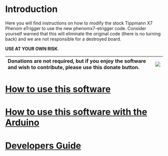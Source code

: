 # Introduction #

Here you will find instructions on how to modify the stock Tippmann X7 Phenom eTrigger to use the new phenomx7-etrigger code.  Consider yourself warned that this will eliminate the original code (there is no turning back) and we are not responsible for a destroyed board.

**USE AT YOUR OWN RISK**.


|Donations are not required, but if you enjoy the software and wish to contribute, please use this donate button.  |<a href='https://www.paypal.com/cgi-bin/webscr?cmd=_donations&business=WWA4F3CFMYJYL&lc=US&item_name=Phenom%20X7%20eGrip%20Firmware&currency_code=USD&bn=PP%2dDonationsBF%3abtn_donateCC_LG%2egif%3aNonHosted'><img src='http://phenomx7-etrigger.googlecode.com/svn/wiki/donate.gif' /></a>|
|:-----------------------------------------------------------------------------------------------------------------|:-------------------------------------------------------------------------------------------------------------------------------------------------------------------------------------------------------------------------------------------------------------------------------------------|

# [How to use this software](HowToUseThisSoftware.md) #

# [How to use this software with the Arduino](HowToUseThisSoftwareWithArduino.md) #

# [Developers Guide](DevelopersGuide.md) #


